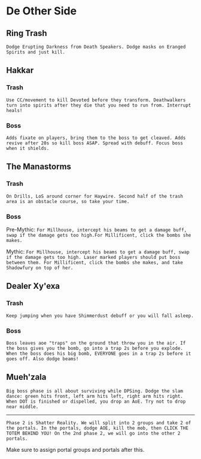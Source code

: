 # De Other Side
## Ring Trash

`Dodge Erupting Darkness from Death Speakers. Dodge masks on Eranged Spirits and just kill.`

## Hakkar
### Trash
`Use CC/movement to kill Devoted before they transform. Deathwalkers turn into spirits after they die that you need to run from. Interrupt heals!`

### Boss
`Adds fixate on players, bring them to the boss to get cleaved. Adds revive after 20s so kill boss ASAP. Spread with debuff. Focus boss when it shields.`

## The Manastorms
### Trash
`On Drills, LoS around corner for Haywire. Second half of the trash area is an obstacle course, so take your time.`

### Boss
Pre-Mythic: `For Millhouse, intercept his beams to get a damage buff, swap if the damage gets too high.For Millificent, click the bombs she makes.`

Mythic: `For Millhouse, intercept his beams to get a damage buff, swap if the damage gets too high. Laser marked players should put boss between them. For Millificent, click the bombs she makes, and take Shadowfury on top of her.`

## Dealer Xy'exa
### Trash
`Keep jumping when you have Shimmerdust debuff or you will fall asleep.`

### Boss
`Boss leaves aoe "traps" on the ground that throw you in the air. If the boss gives you the bomb, go into a trap 2s before you explode. When the boss does his big bomb, EVERYONE goes in a trap 2s before it goes off. Also dodge beams!`

## Mueh'zala

`Big boss phase is all about surviving while DPSing. Dodge the slam dance: green hits front, left arm hits left, right arm hits right. When DOT is finished or dispelled, you drop an AoE. Try not to drop near middle.`

---


`Phase 2 is Shatter Reality. We will split into 2 groups and take 2 of the portals. In the portals, dodge AOE, kill the mob, then CLICK THE TOTEM BEHIND YOU! On the 2nd phase 2, we will go into the other 2 portals.`

Make sure to assign portal groups and portals after this.
